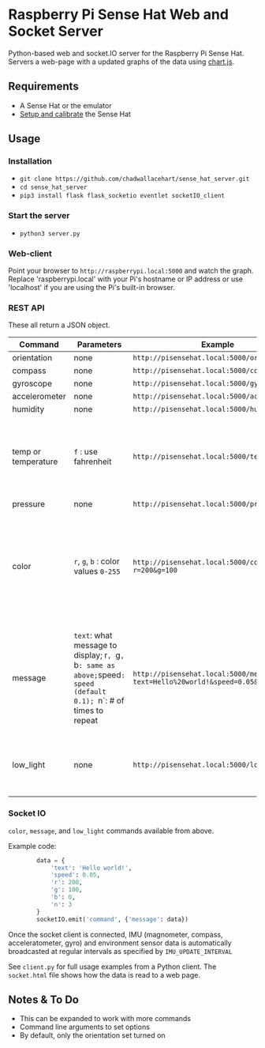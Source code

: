 # Raspberry Pi Sense Hat Web and Socket Server

Python-based web and socket.IO server for the Raspberry Pi Sense Hat. 
Servers a web-page with a updated graphs of the data using [chart.js](https://www.chartjs.org/).

## Requirements
 * A Sense Hat or the emulator
 * [Setup and calibrate](https://www.raspberrypi.org/documentation/hardware/sense-hat/) the Sense Hat
 
 ## Usage
 
 ### Installation
 * `git clone https://github.com/chadwallacehart/sense_hat_server.git`
 * `cd sense_hat_server`
 * `pip3 install flask flask_socketio eventlet socketIO_client`

### Start the server
 * `python3 server.py`
 
 
### Web-client

Point your browser to `http://raspberrypi.local:5000` and watch the graph.
Replace 'raspberrypi.local' with your Pi's hostname or IP address or use 'localhost'
if you are using the Pi's built-in browser.

### REST API

These all return a JSON object.

Command | Parameters | Example | Notes
------- | ---------- | ------- | -----
orientation | none | `http://pisensehat.local:5000/orientation` | 
compass | none | `http://pisensehat.local:5000/compass` | 
gyroscope | none | `http://pisensehat.local:5000/gyroscope` | 
accelerometer | none | `http://pisensehat.local:5000/accelerometer` | 
humidity | none | `http://pisensehat.local:5000/humidity` | 
temp or temperature | `f` : use fahrenheit | `http://pisensehat.local:5000/temp?f=True` | include any value with parameter to show the temp in Fahrenheit
pressure | none | `http://pisensehat.local:5000/pressure` | 
color | `r`, `g`, `b` :  color values `0-255` | `http://pisensehat.local:5000/color?r=200&g=100` | Sets or clears the LED matrix. Leave blank or set all values to 0 to clear the display
message | `text`: what message to display; r`, `g`, `b` : same as above; `speed`: speed (default 0.1); `n`: # of times to repeat | `http://pisensehat.local:5000/message?text=Hello%20world!&speed=0.05&b=150&n=3` | Scrolls a message on the LED matrix. Color will default to white if no color params provided
low_light | none | `http://pisensehat.local:5000/low_light` | turns on/off low light mode on the LED matrix

### Socket IO

`color`, `message`, and `low_light` commands available from above.

Example code:
```python
        data = {
            'text': 'Hello world!',
            'speed': 0.05,
            'r': 200,
            'g': 100,
            'b': 0,
            'n': 3
        }
        socketIO.emit('command', {'message': data})
```

Once the socket client is connected, IMU (magnometer, compass, acceleratometer, gyro) and environment sensor data is 
automatically broadcasted at regular intervals as specified by `IMU_UPDATE_INTERVAL`

See `client.py` for full usage examples from a Python client.
The `socket.html` file shows how the data is read to a web page.


## Notes & To Do

* This can be expanded to work with more commands
* Command line arguments to set options
* By default, only the orientation set turned on